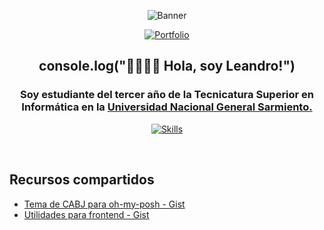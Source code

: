 <div align="center">
  
![Banner](https://i.ibb.co/whYHC8h/l3anav.png)

[![Portfolio](https://img.shields.io/badge/Portfolio-%23000000.svg?style=for-the-badge&logo=firefox&logoColor=#FF7139)](http://www.leanav.dev.ar/)
</div>

<div align="center">
  
## console.log("👋🏽👋🏽 Hola, soy Leandro!")

</div>

<div align="center">

### Soy estudiante del tercer año de la Tecnicatura Superior en Informática en la [Universidad Nacional General Sarmiento.](https://www.ungs.edu.ar/)

<!---
typescript
-->

[![Skills](https://skillicons.dev/icons?i=react,vite,styledcomponents,java,py,postgres)](https://github.com/L3anAv)

</div>

<br>

## <b> Recursos compartidos </b>

* [Tema de CABJ para oh-my-posh - Gist](https://gist.github.com/L3anAv/2c530bfecbbdf27aee4eb102a76ff121)
* [Utilidades para frontend - Gist](https://gist.github.com/L3anAv/2c4595f73886c1f6606be7a3a3cd87f2)
